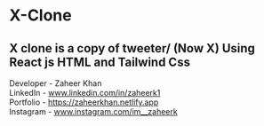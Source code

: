 # X-Clone 
X clone is a copy of tweeter/ (Now X) Using React js HTML and Tailwind Css
-------------------------------------------------
Developer - Zaheer Khan <br>
LinkedIn - www.linkedin.com/in/zaheerk1 <br>
Portfolio - https://zaheerkhan.netlify.app <br>
Instagram - www.instagram.com/im__zaheerk <br>
